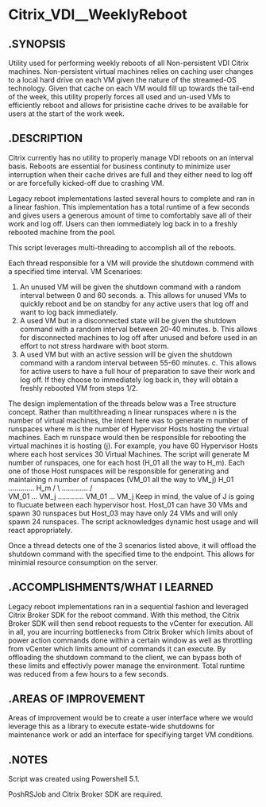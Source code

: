 # Citrix_VDI__WeeklyReboot

## .SYNOPSIS

Utility used for performing weekly reboots of all Non-persistent VDI Citrix machines. Non-persistent virtual machines relies on caching user changes to a local hard drive on each VM given the nature of the streamed-OS technology. Given that cache on each VM would fill up towards the tail-end of the week, this utility properly forces all used and un-used VMs to efficiently reboot and allows for prisistine cache drives to be available for users at the start of the work week.

## .DESCRIPTION

Citrix currently has no utility to properly manage VDI reboots on an interval basis. Reboots are essential for business continuty to minimize user interruption when their cache drives are full and they either need to log off or are forcefully kicked-off due to crashing VM.

Legacy reboot implementations lasted several hours to complete and ran in a linear fashion. This implementation has a total runtime of a few seconds and gives users a generous amount of time to comfortably save all of their work and log off. Users can then iommediately log back in to a freshly rebooted machine from the pool.

This script leverages multi-threading to accomplish all of the reboots. 

Each thread responsible for a VM will provide the shutdown commend with a specified time interval.
VM Scenarioes:
  1. An unused VM will be given the shutdown command with a random interval between 0 and 60 seconds.
    a. This allows for unused VMs to quickly reboot and be on standby for any active users that log off and want to log back immediately.
  3. A used VM but in a disconnected state will be given the shutdown command with a random interval between 20-40 minutes.
    b. This allows for disconnected machines to log off after unused and before used in an effort to not stress hardware with boot storm.
  5. A used VM but with an active session will be given the shutdown command with a random interval between 55-60 minutes.
    c. This allows for active users to have a full hour of preparation to save their work and log off. If they choose to immediately log back in, they will obtain a freshly rebooted VM from steps 1/2.
    
The design implementation of the threads below was a Tree structure concept.
Rather than multithreading n linear runspaces where n is the number of virtual machines, the intent here was to generate 
m number of runspaces where m is the number of Hypervisor Hosts hosting the virtual machines. 
Each m runspace would then be responsible for rebooting the virtual machines it is hosting (j).
For example, you have 60 Hypervisor Hosts where each host services 30 Virtual Machines.
The script will generate M number of runspaces, one for each host (H_01 all the way to H_m). 
Each one of those Host runspaces will be responsible for generating and maintaining n number of runspaces (VM_01 all the way to VM_j)
       H_01        .............         H_m
    /        \     .............     /        \
  VM_01 ... VM_j   .............   VM_01 ... VM_j 
Keep in mind, the value of J is going to flucuate between each hypervisor host.
Host_01 can have 30 VMs and spawn 30 runspaces but Host_03 may have only 24 VMs and will only spawn 24 runspaces.
The script acknowledges dynamic host usage and will react appropriately.

Once a thread detects one of the 3 scenarios listed above, it will offload the shutdown command with the specified time to the endpoint. This allows for minimial resource consumption on the server.

## .ACCOMPLISHMENTS/WHAT I LEARNED

Legacy reboot implementations ran in a sequential fashion and leveraged Citrix Broker SDK for the reboot command. With this method, the Citrix Broker SDK will then send reboot requests to the vCenter for execution. All in all, you are incurring bottlenecks from Citrix Broker which limits about of power action commands done within a certain window as well as throttling from vCenter which limits amount of commands it can execute. By offloading the shutdown command to the client, we can bypass both of these limits and effectivly power manage the environment. Total runtime was reduced from a few hours to a few seconds. 

## .AREAS OF IMPROVEMENT

Areas of improvement would be to create a user interface where we would leverage this as a library to execute estate-wide shutdowns for maintenance work or add an interface for specifiying target VM conditions.

## .NOTES
Script was created using Powershell 5.1. 

PoshRSJob and Citrix Broker SDK are required.







